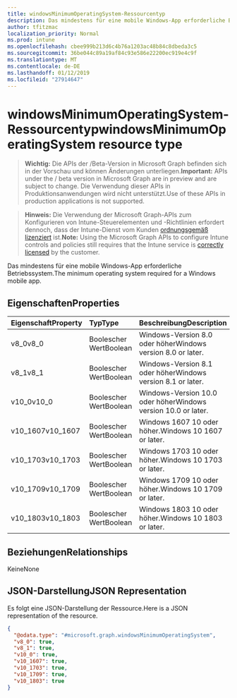 ```yaml
---
title: windowsMinimumOperatingSystem-Ressourcentyp
description: Das mindestens für eine mobile Windows-App erforderliche Betriebssystem.
author: tfitzmac
localization_priority: Normal
ms.prod: intune
ms.openlocfilehash: cbee999b213d6c4b76a1203ac48b84c8dbeda3c5
ms.sourcegitcommit: 36be044c89a19af84c93e586e22200ec919e4c9f
ms.translationtype: MT
ms.contentlocale: de-DE
ms.lasthandoff: 01/12/2019
ms.locfileid: "27914647"
---
```

# <a name="windowsminimumoperatingsystem-resource-type"></a><span data-ttu-id="92fdd-103">windowsMinimumOperatingSystem-Ressourcentyp</span><span class="sxs-lookup"><span data-stu-id="92fdd-103">windowsMinimumOperatingSystem resource type</span></span>

> <span data-ttu-id="92fdd-104">**Wichtig:** Die APIs der /Beta-Version in Microsoft Graph befinden sich in der Vorschau und können Änderungen unterliegen.</span><span class="sxs-lookup"><span data-stu-id="92fdd-104">**Important:** APIs under the / beta version in Microsoft Graph are in preview and are subject to change.</span></span> <span data-ttu-id="92fdd-105">Die Verwendung dieser APIs in Produktionsanwendungen wird nicht unterstützt.</span><span class="sxs-lookup"><span data-stu-id="92fdd-105">Use of these APIs in production applications is not supported.</span></span>

> <span data-ttu-id="92fdd-106">**Hinweis:** Die Verwendung der Microsoft Graph-APIs zum Konfigurieren von Intune-Steuerelementen und -Richtlinien erfordert dennoch, dass der Intune-Dienst vom Kunden [ordnungsgemäß lizenziert](https://go.microsoft.com/fwlink/?linkid=839381) ist.</span><span class="sxs-lookup"><span data-stu-id="92fdd-106">**Note:** Using the Microsoft Graph APIs to configure Intune controls and policies still requires that the Intune service is [correctly licensed](https://go.microsoft.com/fwlink/?linkid=839381) by the customer.</span></span>

<span data-ttu-id="92fdd-107">Das mindestens für eine mobile Windows-App erforderliche Betriebssystem.</span><span class="sxs-lookup"><span data-stu-id="92fdd-107">The minimum operating system required for a Windows mobile app.</span></span>
## <a name="properties"></a><span data-ttu-id="92fdd-108">Eigenschaften</span><span class="sxs-lookup"><span data-stu-id="92fdd-108">Properties</span></span>
|<span data-ttu-id="92fdd-109">Eigenschaft</span><span class="sxs-lookup"><span data-stu-id="92fdd-109">Property</span></span>|<span data-ttu-id="92fdd-110">Typ</span><span class="sxs-lookup"><span data-stu-id="92fdd-110">Type</span></span>|<span data-ttu-id="92fdd-111">Beschreibung</span><span class="sxs-lookup"><span data-stu-id="92fdd-111">Description</span></span>|
|:---|:---|:---|
|<span data-ttu-id="92fdd-112">v8_0</span><span class="sxs-lookup"><span data-stu-id="92fdd-112">v8_0</span></span>|<span data-ttu-id="92fdd-113">Boolescher Wert</span><span class="sxs-lookup"><span data-stu-id="92fdd-113">Boolean</span></span>|<span data-ttu-id="92fdd-114">Windows-Version 8.0 oder höher</span><span class="sxs-lookup"><span data-stu-id="92fdd-114">Windows version 8.0 or later.</span></span>|
|<span data-ttu-id="92fdd-115">v8_1</span><span class="sxs-lookup"><span data-stu-id="92fdd-115">v8_1</span></span>|<span data-ttu-id="92fdd-116">Boolescher Wert</span><span class="sxs-lookup"><span data-stu-id="92fdd-116">Boolean</span></span>|<span data-ttu-id="92fdd-117">Windows-Version 8.1 oder höher</span><span class="sxs-lookup"><span data-stu-id="92fdd-117">Windows version 8.1 or later.</span></span>|
|<span data-ttu-id="92fdd-118">v10_0</span><span class="sxs-lookup"><span data-stu-id="92fdd-118">v10_0</span></span>|<span data-ttu-id="92fdd-119">Boolescher Wert</span><span class="sxs-lookup"><span data-stu-id="92fdd-119">Boolean</span></span>|<span data-ttu-id="92fdd-120">Windows-Version 10.0 oder höher</span><span class="sxs-lookup"><span data-stu-id="92fdd-120">Windows version 10.0 or later.</span></span>|
|<span data-ttu-id="92fdd-121">v10_1607</span><span class="sxs-lookup"><span data-stu-id="92fdd-121">v10_1607</span></span>|<span data-ttu-id="92fdd-122">Boolescher Wert</span><span class="sxs-lookup"><span data-stu-id="92fdd-122">Boolean</span></span>|<span data-ttu-id="92fdd-123">Windows 1607 10 oder höher.</span><span class="sxs-lookup"><span data-stu-id="92fdd-123">Windows 10 1607 or later.</span></span>|
|<span data-ttu-id="92fdd-124">v10_1703</span><span class="sxs-lookup"><span data-stu-id="92fdd-124">v10_1703</span></span>|<span data-ttu-id="92fdd-125">Boolescher Wert</span><span class="sxs-lookup"><span data-stu-id="92fdd-125">Boolean</span></span>|<span data-ttu-id="92fdd-126">Windows 1703 10 oder höher.</span><span class="sxs-lookup"><span data-stu-id="92fdd-126">Windows 10 1703 or later.</span></span>|
|<span data-ttu-id="92fdd-127">v10_1709</span><span class="sxs-lookup"><span data-stu-id="92fdd-127">v10_1709</span></span>|<span data-ttu-id="92fdd-128">Boolescher Wert</span><span class="sxs-lookup"><span data-stu-id="92fdd-128">Boolean</span></span>|<span data-ttu-id="92fdd-129">Windows 1709 10 oder höher.</span><span class="sxs-lookup"><span data-stu-id="92fdd-129">Windows 10 1709 or later.</span></span>|
|<span data-ttu-id="92fdd-130">v10_1803</span><span class="sxs-lookup"><span data-stu-id="92fdd-130">v10_1803</span></span>|<span data-ttu-id="92fdd-131">Boolescher Wert</span><span class="sxs-lookup"><span data-stu-id="92fdd-131">Boolean</span></span>|<span data-ttu-id="92fdd-132">Windows 1803 10 oder höher.</span><span class="sxs-lookup"><span data-stu-id="92fdd-132">Windows 10 1803 or later.</span></span>|

## <a name="relationships"></a><span data-ttu-id="92fdd-133">Beziehungen</span><span class="sxs-lookup"><span data-stu-id="92fdd-133">Relationships</span></span>
<span data-ttu-id="92fdd-134">Keine</span><span class="sxs-lookup"><span data-stu-id="92fdd-134">None</span></span>
## <a name="json-representation"></a><span data-ttu-id="92fdd-135">JSON-Darstellung</span><span class="sxs-lookup"><span data-stu-id="92fdd-135">JSON Representation</span></span>
<span data-ttu-id="92fdd-136">Es folgt eine JSON-Darstellung der Ressource.</span><span class="sxs-lookup"><span data-stu-id="92fdd-136">Here is a JSON representation of the resource.</span></span>
<!-- {
  "blockType": "resource",
  "@odata.type": "microsoft.graph.windowsMinimumOperatingSystem"
}
-->
``` json
{
  "@odata.type": "#microsoft.graph.windowsMinimumOperatingSystem",
  "v8_0": true,
  "v8_1": true,
  "v10_0": true,
  "v10_1607": true,
  "v10_1703": true,
  "v10_1709": true,
  "v10_1803": true
}
```





